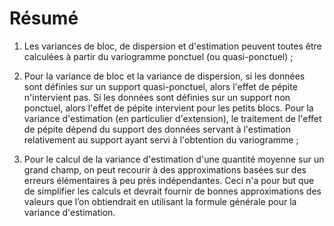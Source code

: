 # Résumé

1. Les variances de bloc, de dispersion et d'estimation peuvent toutes être calculées à partir du variogramme ponctuel (ou quasi-ponctuel) ; 


2. Pour la variance de bloc et la variance de dispersion, si les données sont définies sur un support quasi-ponctuel, alors l'effet de pépite n'intervient pas. Si les données sont définies sur un support non ponctuel, alors l'effet de pépite intervient pour les petits blocs. Pour la variance d'estimation (en
particulier d'extension), le traitement de l'effet de pépite dépend du support des données servant à l'estimation relativement au support ayant servi à l'obtention du variogramme ; 

3. Pour le calcul de la variance d'estimation d'une quantité moyenne sur un grand champ, on peut recourir à des approximations basées sur des erreurs élémentaires à peu près indépendantes. Ceci n'a pour but que de simplifier les calculs et devrait fournir de bonnes approximations des valeurs que l’on
obtiendrait en utilisant la formule générale pour la variance d'estimation. 